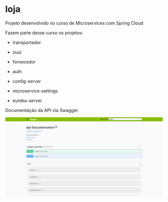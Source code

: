# loja

Projeto desenvolvido no curso de Microservices com Spring Cloud

Fazem parte desse curso os projetos:

- transportador

- zuul

- fornecedor

- auth

- config-server

- microservice-settings

- eureka-server

Documentação da API via Swagger

![Screenshot](screenshot-1.png)

